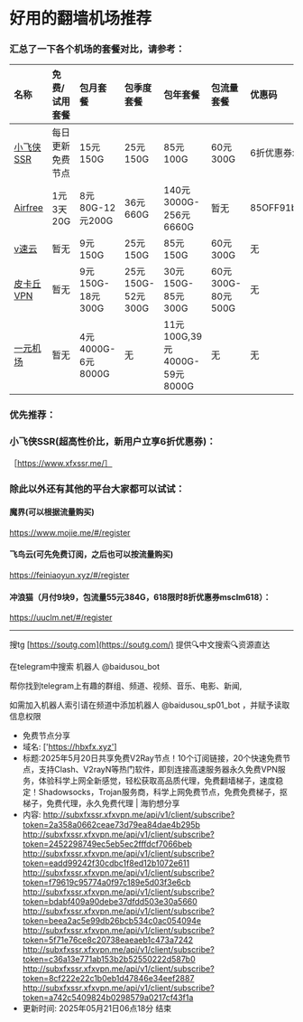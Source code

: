 # 好用的翻墙机场推荐
### 汇总了一下各个机场的套餐对比，请参考：
| 名称 | 免费/试用套餐 | 包月套餐 | 包季度套餐 | 包年套餐 | 包流量套餐 | 优惠码 |
| :----- | :----- | :----- | :----- | :----- | :----- | :-----|
| [小飞侠SSR](https://www.xfxssr.me/) | 每日更新免费节点 | 15元150G | 25元150G | 85元100G | 60元300G | 6折优惠券xfxssr1 |
| [Airfree](https://airfree.space/auth/register) | 1元3天20G | 8元80G-12元200G | 36元660G | 140元3000G-256元6660G | 暂无 | 85OFF91b22a25 |
| [v速云](https://www.xfxssr.me/) | 暂无 | 9元150G | 25元150G | 85元150G | 60元300G | 无 |
| [皮卡丘VPN](https://pkqjiasu.com/)                  | 暂无             | 9元150G-18元300G | 25元150G-52元300G | 30元150G-85元300G | 60元300G-80元500G | 无 |
| [一元机场](https://xn--4gq62f52gdss.com/#/register) | 暂无 | 4元4000G-6元8000G | 无 | 11元100G,39元4000G-59元8000G | 无 | 无 |


### 优先推荐：
### 小飞侠SSR(超高性价比，新用户立享6折优惠券)：
［https://www.xfxssr.me/］



### 除此以外还有其他的平台大家都可以试试：

#### 魔界(可以根据流量购买)
https://www.mojie.me/#/register
#### 飞鸟云(可先免费订阅，之后也可以按流量购买)
https://feiniaoyun.xyz/#/register
#### 冲浪猫（月付9块9，包流量55元384G，618限时8折优惠券msclm618）：
https://uuclm.net/#/register

---------------------------------------------------------------------------------------------------------------------------------

搜tg [https://soutg.com](https://soutg.com/) 提供🔍中文搜索🔍资源直达

在telegram中搜索 机器人 @baidusou_bot

帮你找到telegram上有趣的群组、频道、视频、音乐、电影、新闻,

如需加入机器人索引请在频道中添加机器人 @baidusou_sp01_bot ，并赋予读取信息权限

- 免费节点分享 
- 域名: ['https://hbxfx.xyz'] 
- 标题:2025年5月20日共享免费V2Ray节点！10个订阅链接，20个快速免费节点，支持Clash、V2rayN等热门软件，即刻连接高速服务器永久免费VPN服务，体验科学上网全新感觉，轻松获取高品质代理，免费翻墙梯子，速度稳定！Shadowsocks，Trojan服务商，科学上网免费节点，免费免费梯子，抠梯子，免费代理，永久免费代理  |  海豹想分享 
- 内容: 
http://subxfxssr.xfxvpn.me/api/v1/client/subscribe?token=2a358a0662ceae73d79ea84dae4b295b
http://subxfxssr.xfxvpn.me/api/v1/client/subscribe?token=2452298749ec5eb5ec2fffdcf7066beb
http://subxfxssr.xfxvpn.me/api/v1/client/subscribe?token=eadd99242f30cdbc1f8ed12b1072e611
http://subxfxssr.xfxvpn.me/api/v1/client/subscribe?token=f79619c95774a0f97c189e5d03f3e6cb
http://subxfxssr.xfxvpn.me/api/v1/client/subscribe?token=bdabf409a90debe37dfdd503e30a5660
http://subxfxssr.xfxvpn.me/api/v1/client/subscribe?token=beea2ac5e99db26bcb534c0ac054094e
http://subxfxssr.xfxvpn.me/api/v1/client/subscribe?token=5f71e76ce8c20738eaeaeb1c473a7242
http://subxfxssr.xfxvpn.me/api/v1/client/subscribe?token=c36a13e771ab153b2b52550222d587b0
http://subxfxssr.xfxvpn.me/api/v1/client/subscribe?token=8cf222e22c1b0eb1d47846e34eef2887
http://subxfxssr.xfxvpn.me/api/v1/client/subscribe?token=a742c5409824b0298579a0217cf43f1a 
- 更新时间: 2025年05月21日06点18分 
结束
